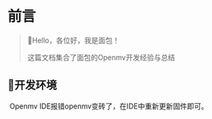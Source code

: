 # 前言

> 🍊Hello，各位好，我是面包！
>
> 这篇文档集合了面包的Openmv开发经验与总结





## 🍅开发环境

​	Openmv IDE报错openmv变砖了，在IDE中重新更新固件即可。
